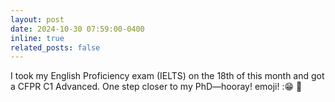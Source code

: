 ```yaml
---
layout: post
date: 2024-10-30 07:59:00-0400
inline: true
related_posts: false
---
```

I took my English Proficiency exam (IELTS) on the 18th of this month and got a CFPR C1 Advanced. One step closer to my PhD—hooray! emoji! ::grin: :star2:
<!-- A simple inline announcement with Markdown emoji! :sparkles: :smile: -->
